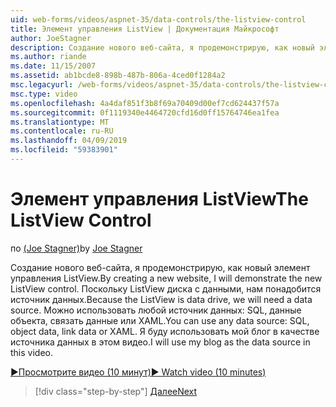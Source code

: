 ```yaml
---
uid: web-forms/videos/aspnet-35/data-controls/the-listview-control
title: Элемент управления ListView | Документация Майкрософт
author: JoeStagner
description: Создание нового веб-сайта, я продемонстрирую, как новый элемент управления ListView. Поскольку ListView диска с данными, нам понадобится источник данных. Можно использовать любые данные...
ms.author: riande
ms.date: 11/15/2007
ms.assetid: ab1bcde8-898b-487b-806a-4ced0f1284a2
msc.legacyurl: /web-forms/videos/aspnet-35/data-controls/the-listview-control
msc.type: video
ms.openlocfilehash: 4a4daf851f3b8f69a70409d00ef7cd624437f57a
ms.sourcegitcommit: 0f1119340e4464720cfd16d0ff15764746ea1fea
ms.translationtype: MT
ms.contentlocale: ru-RU
ms.lasthandoff: 04/09/2019
ms.locfileid: "59383901"
---
```

# <a name="the-listview-control"></a><span data-ttu-id="0527e-105">Элемент управления ListView</span><span class="sxs-lookup"><span data-stu-id="0527e-105">The ListView Control</span></span>

<span data-ttu-id="0527e-106">по [(Joe Stagner)](https://github.com/JoeStagner)</span><span class="sxs-lookup"><span data-stu-id="0527e-106">by [Joe Stagner](https://github.com/JoeStagner)</span></span>

<span data-ttu-id="0527e-107">Создание нового веб-сайта, я продемонстрирую, как новый элемент управления ListView.</span><span class="sxs-lookup"><span data-stu-id="0527e-107">By creating a new website, I will demonstrate the new ListView control.</span></span> <span data-ttu-id="0527e-108">Поскольку ListView диска с данными, нам понадобится источник данных.</span><span class="sxs-lookup"><span data-stu-id="0527e-108">Because the ListView is data drive, we will need a data source.</span></span> <span data-ttu-id="0527e-109">Можно использовать любой источник данных: SQL, данные объекта, связать данные или XAML.</span><span class="sxs-lookup"><span data-stu-id="0527e-109">You can use any data source: SQL, object data, link data or XAML.</span></span> <span data-ttu-id="0527e-110">Я буду использовать мой блог в качестве источника данных в этом видео.</span><span class="sxs-lookup"><span data-stu-id="0527e-110">I will use my blog as the data source in this video.</span></span>

[<span data-ttu-id="0527e-111">&#9654;Просмотрите видео (10 минут)</span><span class="sxs-lookup"><span data-stu-id="0527e-111">&#9654; Watch video (10 minutes)</span></span>](https://channel9.msdn.com/Blogs/ASP-NET-Site-Videos/the-listview-control)

> [!div class="step-by-step"]
> [<span data-ttu-id="0527e-112">Далее</span><span class="sxs-lookup"><span data-stu-id="0527e-112">Next</span></span>](the-datapager-control.md)
